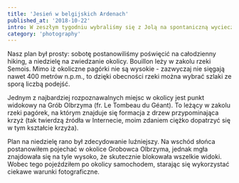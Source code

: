 ```yaml
---
title: 'Jesień w belgijskich Ardenach'
published_at: '2018-10-22'
intro: W zeszłym tygodniu wybraliśmy się z Jolą na spontaniczną wycieczkę na południe Belgii, w Ardeny. Mieliśmy nadzieję zobaczyć piękną jesień w górach. Zaraz po pracy odebraliśmy samochód z wypożyczalni i już po kilku godzinach jazdy byliśmy w Bouillon.
category: 'photography'
---
```


Nasz plan był prosty: sobotę postanowiliśmy poświęcić na całodzienny hiking, a niedzielę na zwiedzanie okolicy. Bouillon leży w zakolu rzeki Semois. Mimo iż okoliczne pagórki nie są wysokie - zazwyczaj nie sięgają nawet 400 metrów n.p.m., to dzięki obecności rzeki można wybrać szlaki ze sporą liczbą podejść.

<photo-lazy src="https://lukaszrados.pl/upload/stories/ardeny/455.jpg" padding-bottom="66.666"></photo-lazy>

<photo-lazy src="https://lukaszrados.pl/upload/stories/ardeny/456.jpg" padding-bottom="66.666"></photo-lazy>

<photo-lazy src="https://lukaszrados.pl/upload/stories/ardeny/457.jpg" padding-bottom="64"></photo-lazy>

<photo-lazy src="https://lukaszrados.pl/upload/stories/ardeny/458.jpg" padding-bottom="66.666"></photo-lazy>

<photo-lazy src="https://lukaszrados.pl/upload/stories/ardeny/459.jpg" padding-bottom="66.666"></photo-lazy>

<photo-lazy src="https://lukaszrados.pl/upload/stories/ardeny/460.jpg" padding-bottom="66.666"></photo-lazy>

<photo-lazy src="https://lukaszrados.pl/upload/stories/ardeny/461.jpg" padding-bottom="66.666"></photo-lazy>

Jednym z najbardziej rozpoznawalnych miejsc w okolicy jest punkt widokowy na Grób Olbrzyma (fr. Le Tombeau du Géant). To leżący w zakolu rzeki pagórek, na którym znajduje się formacja z drzew przypominająca krzyż (tak twierdzą źródła w Internecie, moim zdaniem ciężko dopatrzyć się w tym kształcie krzyża).

<photo-lazy src="https://lukaszrados.pl/upload/stories/ardeny/462.jpg" padding-bottom="66.666"></photo-lazy>

<photo-lazy src="https://lukaszrados.pl/upload/stories/ardeny/463.jpg" padding-bottom="56.25"></photo-lazy>

<photo-lazy src="https://lukaszrados.pl/upload/stories/ardeny/464.jpg" padding-bottom="50"></photo-lazy>

Plan na niedzielę rano był zdecydowanie luźniejszy. Na wschód słońca postanowiłem pojechać w okolice Grobowca Olbrzyma, jednak mgła znajdowała się na tyle wysoko, że skutecznie blokowała wszelkie widoki. Wobec tego pojeździłem po okolicy samochodem, starając się wykorzystać ciekawe warunki fotograficzne.

<photo-lazy src="https://lukaszrados.pl/upload/stories/ardeny/469.jpg" padding-bottom="66.666"></photo-lazy>

<photo-lazy src="https://lukaszrados.pl/upload/stories/ardeny/466.jpg" padding-bottom="66.666"></photo-lazy>

<photo-lazy src="https://lukaszrados.pl/upload/stories/ardeny/467.jpg" padding-bottom="66.666"></photo-lazy>

<photo-lazy src="https://lukaszrados.pl/upload/stories/ardeny/468.jpg" padding-bottom="66.666"></photo-lazy>
